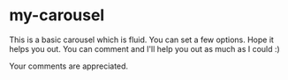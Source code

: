 # my-carousel
This is a basic carousel which is fluid. You can set a few options. Hope it helps you out. You can comment and I'll help you out as much as I could :)

Your comments are appreciated.

